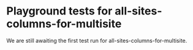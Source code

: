 # Playground tests for all-sites-columns-for-multisite
We are still awaiting the first test run for all-sites-columns-for-multisite.

